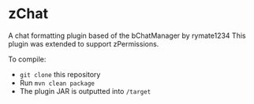 zChat 
==
A chat formatting plugin based of the bChatManager by rymate1234
This plugin was extended to support zPermissions.

To compile:

* `git clone` this repository
* Run `mvn clean package`
* The plugin JAR is outputted into `/target`
